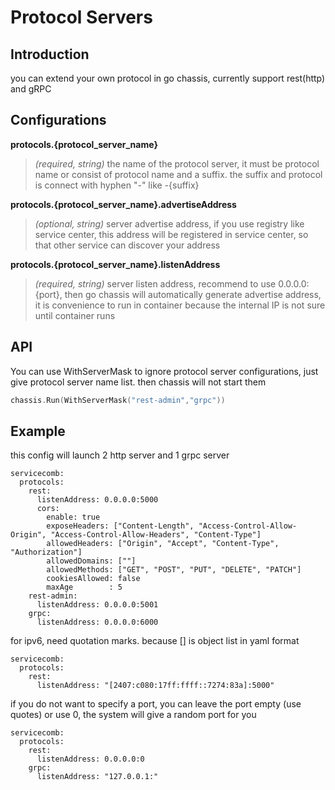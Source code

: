 # Protocol Servers

## Introduction
you can extend your own protocol in go chassis, currently support rest(http) and gRPC

## Configurations

**protocols.{protocol_server_name}**
> *(required, string)* the name of the protocol server, it must be protocol name or consist of protocol name and a suffix.
 the suffix and protocol is connect with hyphen "-" like <protocol>-{suffix}

**protocols.{protocol_server_name}.advertiseAddress**
> *(optional, string)* server advertise address, if you use registry like service center, 
this address will be registered in service center, so that other service can discover your address

**protocols.{protocol_server_name}.listenAddress**
> *(required, string)* server listen address, recommend to use 0.0.0.0:{port}, 
then go chassis will automatically generate advertise address, it is convenience to run in container
 because the internal IP is not sure until container runs

## API
You can use WithServerMask to ignore protocol server configurations, 
just give protocol server name list. then chassis will not start them
```go
chassis.Run(WithServerMask("rest-admin","grpc"))
```

## Example
this config will launch 2 http server and 1 grpc server
```
servicecomb:
  protocols:
    rest:
      listenAddress: 0.0.0.0:5000
      cors:
        enable: true
        exposeHeaders: ["Content-Length", "Access-Control-Allow-Origin", "Access-Control-Allow-Headers", "Content-Type"]
        allowedHeaders: ["Origin", "Accept", "Content-Type", "Authorization"]
        allowedDomains: [""]
        allowedMethods: ["GET", "POST", "PUT", "DELETE", "PATCH"]        
        cookiesAllowed: false
        maxAge        : 5
    rest-admin:
      listenAddress: 0.0.0.0:5001
    grpc:
      listenAddress: 0.0.0.0:6000
```

for ipv6, need quotation marks. because [] is object list in yaml format
```
servicecomb:
  protocols:
    rest:
      listenAddress: "[2407:c080:17ff:ffff::7274:83a]:5000"
```

if you do not want to specify a port, you can leave the port empty (use quotes) or use 0, the system will give a random port for you
```
servicecomb:
  protocols:
    rest:
      listenAddress: 0.0.0.0:0
    grpc:
      listenAddress: "127.0.0.1:"
```